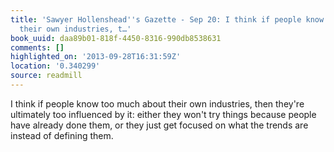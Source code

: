 ```yaml
---
title: 'Sawyer Hollenshead''s Gazette - Sep 20: I think if people know too much about
  their own industries, t…'
book_uuid: daa89b01-818f-4450-8316-990db8538631
comments: []
highlighted_on: '2013-09-28T16:31:59Z'
location: '0.340299'
source: readmill
---
```


I think if people know too much about their own industries, then they're ultimately too influenced by it: either they won't try things because people have already done them, or they just get focused on what the trends are instead of defining them.